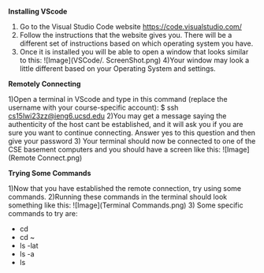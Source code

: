 **Installing VScode**

1) Go to the Visual Studio Code website https://code.visualstudio.com/
2) Follow the instructions that the website gives you. There will be a different set of instructions based on which operating system you have. 
3) Once it is installed you will be able to open a window that looks similar to this:
![Image](VSCode/. ScreenShot.png)
4)Your window may look a little different based on your Operating System and settings.

**Remotely Connecting**

1)Open a terminal in VScode and type in this command (replace the username with your course-specific account): $ ssh cs15lwi23zz@ieng6.ucsd.edu
2)You may get a message saying the authenticity of the host cant be established, and it will ask you if you are sure you want to continue connecting. Answer yes to this question and then give your password
3) Your terminal should now be connected to one of the CSE basement computers and you should have a screen like this:
![Image](Remote Connect.png)

**Trying Some Commands**

1)Now that you have established the remote connection, try using some commands. 
2)Running these commands in the terminal should look something like this:
![Image](Terminal Commands.png)
3) Some specific commands to try are:
- cd
- cd ~
- ls -lat
- ls -a
- ls <directory>
  
  

